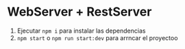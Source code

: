 # WebServer + RestServer

1. Ejecutar ```npm i``` para instalar las dependencias 
2. ```npm start``` o ```npm run start:dev``` para arrncar el proyectoo
